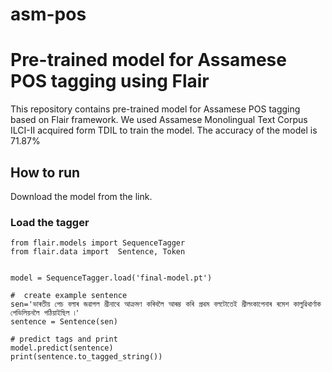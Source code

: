 # asm-pos
# Pre-trained model for Assamese POS tagging using Flair

This repository contains pre-trained model for Assamese POS tagging based on Flair framework. We used Assamese Monolingual Text Corpus ILCI-II acquired form TDIL to train the model. The accuracy of the model is 71.87%

## How to run

Download the model from the link.

### Load the tagger
```
from flair.models import SequenceTagger
from flair.data import  Sentence, Token


model = SequenceTagger.load('final-model.pt')

#  create example sentence
sen='ভাৰতীয় পেচ বলাৰ জৱাগল শ্রীনাথে আক্রমণ কৰিবলৈ আৰম্ভ কৰি প্রথম বলটোতেই শ্রীলংকাপেনাৰ ৰমেশ কালুৱিথার্ণাক পেভিলিয়নলৈ পঠিয়াইছিল ৷'
sentence = Sentence(sen)

# predict tags and print
model.predict(sentence)
print(sentence.to_tagged_string())

```
